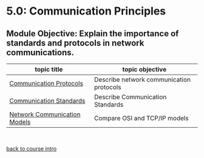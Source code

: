 # 5.0: Communication Principles

## Module Objective: Explain the importance of standards and protocols in network communications.

|topic title| topic objective|
|---|---|
|[Communication Protocols](5.1_communication_protocols.md)|Describe network communication protocols|
|[Communication Standards](5.2_commincation_standard.md)|Describe Communication Standards|
|[Network Communication Models](5.3_communication_models.md)|Compare OSI and TCP/IP models|


<br>

[back to course intro](../course_intro.md)